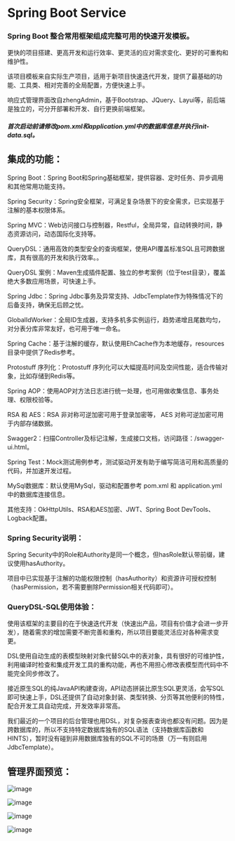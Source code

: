 # Spring Boot Service
### Spring Boot 整合常用框架组成完整可用的快速开发模板。
更快的项目搭建、更高开发和运行效率、更灵活的应对需求变化、更好的可重构和维护性。  
  
该项目模板来自实际生产项目，适用于新项目快速迭代开发，提供了最基础的功能、工具类、相对完善的全局配置，方便快速上手。  
  
响应式管理界面改自zhengAdmin，基于Bootstrap、JQuery、Layui等，前后端是独立的，可分开部署和开发、自行更换前端框架。  
  
##### 首次启动前请修改pom.xml和application.yml中的数据库信息并执行init-data.sql。  

## 集成的功能：
Spring Boot：Spring Boot和Spring基础框架，提供容器、定时任务、异步调用和其他常用功能支持。  
  
Spring Security：Spring安全框架，可满足复杂场景下的安全需求，已实现基于注解的基本权限体系。  
  
Spring MVC：Web访问接口与控制器，Restful，全局异常，自动转换时间，静态资源访问，动态国际化支持等。  
  
QueryDSL：通用高效的类型安全的查询框架，使用API覆盖标准SQL且可跨数据库，具有很高的开发和执行效率。。  
  
QueryDSL 案例：Maven生成插件配置、独立的参考案例（位于test目录），覆盖绝大多数应用场景，可快速上手。  
  
Spring Jdbc：Spring Jdbc事务及异常支持、JdbcTemplate作为特殊情况下的后备支持，确保无后顾之忧。  
  
GlobalIdWorker：全局ID生成器，支持多机多实例运行，趋势递增且尾数均匀，对分表分库非常友好，也可用于唯一命名。  
  
Spring Cache：基于注解的缓存，默认使用EhCache作为本地缓存，resources目录中提供了Redis参考。  
  
Protostuff 序列化：Protostuff 序列化可以大幅提高时间及空间性能，适合传输对象，比如存储到Redis等。  
  
Spring AOP：使用AOP对方法日志进行统一处理，也可用做收集信息、事务处理、权限校验等。  
  
RSA 和 AES：RSA 非对称可逆加密可用于登录加密等， AES 对称可逆加密可用于内部存储数据。  
  
Swagger2：扫描Controller及标记注解，生成接口文档，访问路径：/swagger-ui.html。  
  
Spring Test：Mock测试用例参考，测试驱动开发有助于编写简洁可用和高质量的代码，并加速开发过程。 
   
MySql数据库：默认使用MySql，驱动和配置参考 pom.xml 和 application.yml 中的数据库连接信息。  
  
其他支持：OkHttpUtils、RSA和AES加密、JWT、Spring Boot DevTools、Logback配置。  

### Spring Security说明：
Spring Security中的Role和Authority是同一个概念，但hasRole默认带前缀，建议使用hasAuthority。  
  
项目中已实现基于注解的功能权限控制（hasAuthority）和资源许可授权控制（hasPermission，若不需要删除Permission相关代码即可）。  

### QueryDSL-SQL使用体验：
使用该框架的主要目的在于快速迭代开发（快速出产品，项目有价值才会进一步开发），随着需求的增加需要不断完善和重构，所以项目要能灵活应对各种需求变更。  
  
DSL使用自动生成的表模型映射对象代替SQL中的表对象，具有很好的可维护性，利用编译时检查和集成开发工具的重构功能，再也不用担心修改表模型而代码中不能完全同步修改了。  
  
接近原生SQL的纯JavaAPI构建查询，API动态拼装比原生SQL更灵活，会写SQL即可快速上手，DSL还提供了自动对象封装、类型转换、分页等其他便利的特性，配合开发工具自动完成，开发效率非常高。  
  
我们最近的一个项目的后台管理也用DSL，对复杂报表查询也都没有问题。因为是跨数据库的，所以不支持特定数据库独有的SQL语法（支持数据库函数和HINTS），暂时没有碰到非用数据库独有的SQL不可的场景（万一有则启用JdbcTemplate）。  

## 管理界面预览：
![image](https://github.com/ewingtsai/spring-boot-service/raw/master/screens/home.gif)  
  
![image](https://github.com/ewingtsai/spring-boot-service/raw/master/screens/home-blue.png)  
  
![image](https://github.com/ewingtsai/spring-boot-service/raw/master/screens/home-green.png)  
  
![image](https://github.com/ewingtsai/spring-boot-service/raw/master/screens/home-pink.png)  
